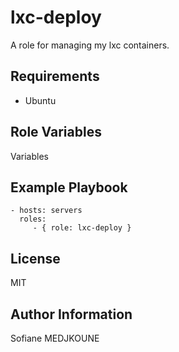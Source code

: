 lxc-deploy
==========

A role for managing my lxc containers.

Requirements
------------

  - Ubuntu

Role Variables
--------------

Variables

Example Playbook
----------------

    - hosts: servers
      roles:
         - { role: lxc-deploy }

License
-------

MIT

Author Information
------------------

Sofiane MEDJKOUNE
